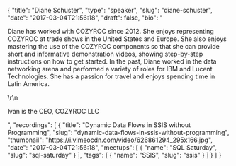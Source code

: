 {
  "title": "Diane Schuster",
  "type": "speaker",
  "slug": "diane-schuster",
  "date": "2017-03-04T21:56:18",
  "draft": false,
  "bio": "<p>Diane has worked with COZYROC since 2012. She enjoys representing COZYROC at trade shows in the United States and Europe. She also enjoys mastering the use of the COZYROC components so that she can provide short and informative demonstration videos, showing step-by-step instructions on how to get started. In the past, Diane worked in the data networking arena and performed a variety of roles for IBM and Lucent Technologies. She has a passion for travel and enjoys spending time in Latin America.</p>\r\n<p>Ivan is the CEO, COZYROC LLC</p>",
  "recordings": [
    {
      "title": "Dynamic Data Flows in SSIS without Programming",
      "slug": "dynamic-data-flows-in-ssis-without-programming",
      "thumbnail": "https://i.vimeocdn.com/video/626861294_295x166.jpg",
      "date": "2017-03-04T21:56:18",
      "meetups": [
        {
          "name": "SQL Saturday",
          "slug": "sql-saturday"
        }
      ],
      "tags": [
        {
          "name": "SSIS",
          "slug": "ssis"
        }
      ]
    }
  ]
}
